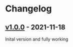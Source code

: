 # Changelog

## [v1.0.0] - 2021-11-18
Inital version and fully working

[v1.0.0]: https://github.com/hieuthi/joplin-plugin-container-with-classes/releases/tag/v1.0.0